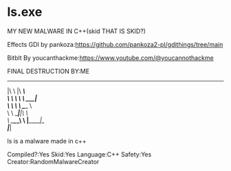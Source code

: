# ls.exe
MY NEW MALWARE IN C++(skid THAT IS SKID?)


Effects GDI by pankoza:https://github.com/pankoza2-pl/gdithings/tree/main

Bitblt By youcanthackme:https://www.youtube.com/@youcannothackme

FINAL DESTRUCTION BY:ME

 ___       ________      
|\  \     |\   ____\     
\ \  \    \ \  \___|_    
 \ \  \    \ \_____  \   
  \ \  \____\|____|\  \  
   \ \_______\____\_\  \ 
    \|_______|\_________\
             \|_________|

ls is a malware made in c++

Compiled?:Yes
Skid:Yes
Language:C++
Safety:Yes
Creator:RandomMalwareCreator
